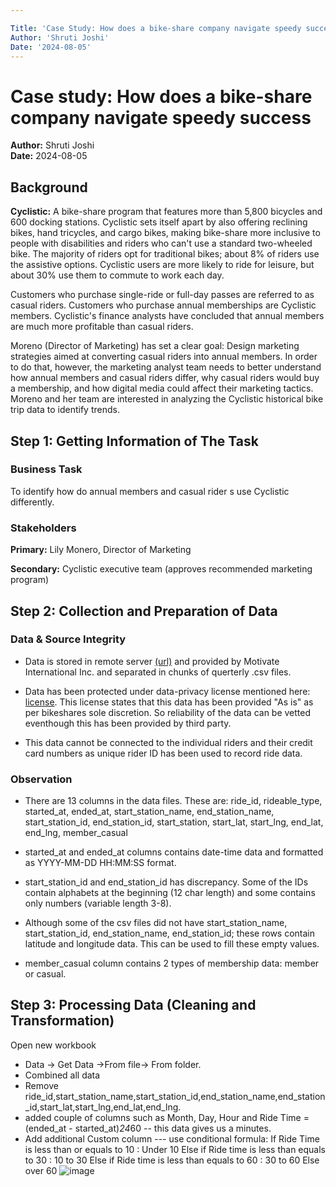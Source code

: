 ```yaml
---

Title: 'Case Study: How does a bike-share company navigate speedy success'
Author: 'Shruti Joshi'
Date: '2024-08-05'
---
```


# Case study: How does a bike-share company navigate speedy success

**Author:** Shruti Joshi <br>
**Date:** 2024-08-05



## Background

**Cyclistic:** A bike-share program that features more than 5,800 bicycles and 600 docking stations. Cyclistic sets itself apart by also offering reclining bikes, hand tricycles, and cargo bikes, making bike-share more inclusive to people with disabilities and riders who can't use a standard two-wheeled bike. The majority of riders opt for traditional bikes; about 8% of riders use the assistive options. Cyclistic users are more likely to ride for leisure, but about 30% use them to commute to work each day.

Customers who purchase single-ride or full-day passes are referred to as casual riders. Customers who purchase annual memberships are Cyclistic members. Cyclistic's finance analysts have concluded that annual members are much more profitable than casual riders.

Moreno (Director of Marketing) has set a clear goal: Design marketing strategies aimed at converting casual riders into annual members. In order to do that, however, the marketing analyst team needs to better understand how annual members and casual riders differ, why casual riders would buy a membership, and how digital media could affect their marketing tactics. Moreno and her team are interested in analyzing the Cyclistic historical bike trip data to identify trends.

## Step 1: Getting Information of The Task

### Business Task

To identify how do annual members and casual rider s use Cyclistic differently.

### Stakeholders

**Primary:** Lily Monero, Director of Marketing

**Secondary:** Cyclistic executive team (approves recommended marketing program)

## Step 2: Collection and Preparation of Data

### Data & Source Integrity

-   Data is stored in remote server [(url)](https://divvy-tripdata.s3.amazonaws.com/index.html) and provided by Motivate International Inc. and separated in chunks of querterly .csv files.

-   Data has been protected under data-privacy license mentioned here: [license](https://ride.divvybikes.com/data-license-agreement). This license states that this data has been provided "As is" as per bikeshares sole discretion. So reliability of the data can be vetted eventhough this has been provided by third party.

-   This data cannot be connected to the individual riders and their credit card numbers as unique rider ID has been used to record ride data.
  
### Observation
- There are 13 columns in the data files. These are: ride_id, rideable_type, started_at, ended_at, start_station_name, end_station_name, start_station_id, end_station_id, start_station, start_lat, start_lng, end_lat, end_lng, member_casual

- started_at and ended_at columns contains date-time data and formatted as YYYY-MM-DD HH:MM:SS format.

- start_station_id and end_station_id has discrepancy. Some of the IDs contain alphabets at the beginning (12 char length) and some contains only numbers (variable length 3-8).

- Although some of the csv files did not have start_station_name, start_station_id, end_station_name, end_station_id; these rows contain latitude and longitude data. This can be used to fill these empty values.

- member_casual column contains 2 types of membership data: member or casual.
  
## Step 3: Processing Data (Cleaning and Transformation)
Open new workbook
- Data -> Get Data ->From file-> From folder.
- Combined all data
- Remove ride_id,start_station_name,start_station_id,end_station_name,end_station_id,start_lat,start_lng,end_lat,end_lng.
- added couple of columns such as Month, Day, Hour and Ride Time = (ended_at - started_at)*24*60 -- this data gives us a minutes.
- Add additional Custom column
  --- use conditional formula:
  If Ride Time is less than or equals to 10 : Under 10
  Else if Ride time is less than equals to 30 : 10 to 30
  Else if Ride time is less than equals to 60 : 30 to 60
  Else over 60
  ![image](https://github.com/user-attachments/assets/93b1e35a-8a9c-4569-98f5-f5a7b47ed6fd)

  

